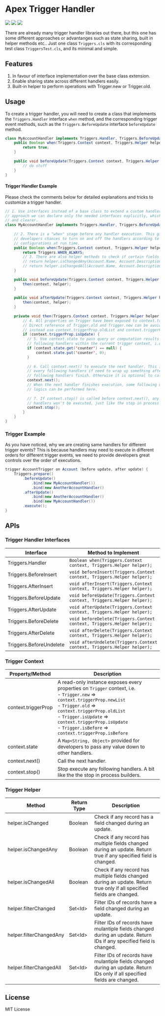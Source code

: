 # Apex Trigger Handler

![](https://img.shields.io/badge/version-1.0.0-brightgreen.svg) ![](https://img.shields.io/badge/build-passing-brightgreen.svg) ![](https://img.shields.io/badge/coverage-100%25-brightgreen.svg)

There are already many trigger handler libraries out there, but this one has some different approaches or advantanges such as state sharing, built in helper methods etc.. Just one class `Triggers.cls` with its corresponding test class `TriggersTest.cls`, and its minimal and simple.

## Features

1. In favour of interface implementation over the base class extension.
2. Enable sharing state across different handlers easily.
3. Built-in helper to perform operations with Trigger.new or Trigger.old.

## Usage

To create a trigger handler, you will need to create a class that implements the `Triggers.Handler` interface `when` method, and the corresponding trigger event methods, such as the `Triggers.BeforeUpdate` interface `beforeUpdate` method. 

```java
class MyAccountHandler implements Triggers.Handler, Triggers.BeforeUpdate { 
    public Boolean when(Triggers.Context context, Triggers.Helper helper) {
        return true;
    }
  
    public void beforeUpdate(Triggers.Context context, Triggers.Helper helper) {
        // do stuff
    }
}
```

#### Trigger Handler Example

Please check the comments below for detailed explanations and tricks to customize a trigger handler.

```java
// 1. Use interfaces instead of a base class to extend a custom handler. With interface 
// approach we can declare only the needed interfaces explicitly, which is much cleaner 
// and clearer.
class MyAccountHandler implements Triggers.Handler, Triggers.BeforeUpdate, Triggers.AfterUpdate {
  
    // 2. There is a "when" stage before any handler execution. This gives 
    // developers chances to turn on and off the handlers according to 
    // configurations at run time. 
    public Boolean when(Triggers.Context context, Triggers.Helper helper) {
        return Triggers.WHEN_ALWAYS;
        // 3. There are also helper methods to check if certain fields have changes
        // return helper.isChangedAny(Account.Name, Account.Description);
        // return helper.isChangedAll(Account.Name, Account.Description);
    }

    public void beforeUpdate(Triggers.Context context, Triggers.Helper helper) {
        then(context, helper);
    }
  
    public void afterUpdate(Triggers.Context context, Triggers.Helper helper) {
        then(context, helper);
    }
  
    private void then(Triggers.Context context, Triggers.Helper helper) {
        // 4. All properties on Trigger have been exposed to context.triggerProp. 
      	// Direct reference of Trigger.old and Trigger.new can be avoided, 
        // instead use context.triggerProp.oldList and context.triggerProp.newList.
        if (context.triggerProp.isUpdate) {
          // 5. Use context.state to pass query or computation results down to all 
          // following handlers within the current trigger context, i.e. before update.
          if (context.state.get('counter') == null) {
              context.state.put('counter', 0);
          }
          
          // 6. Call context.next() to execute the next handler. This is required for
          // every following handlers if need to wrap up something after all the 
          // following handlers finish. Otherwise it is optional to call.
          context.next();
          // When the next handler finishes execution, some following up 
          // logics can be performed here.
          
          // 7. If context.stop() is called before context.next(), any following 
          // handlers won't be executed, just like the stop in process builder.
          context.stop();
        }
    }
}
```

### Trigger Example

As you have noticed, why we are creating same handlers for different trigger events? This is because handlers may need to execute in different orders for different trigger events, we need to provide developers great controls over the order of executions.

```java
trigger AccountTrigger on Account (before update, after update) {
    Triggers.prepare()
        .beforeUpdate()
            .bind(new MyAccountHandler())
            .bind(new AnotherAccountHandler()
        .afterUpdate()
            .bind(new AnotherAccountHandler()
            .bind(new MyAccountHandler())
        .execute();
}
```

## APIs

### Trigger Handler Interfaces

| Interface               | Method to Implement                                          |
| ----------------------- | ------------------------------------------------------------ |
| Triggers.Handler        | `Boolean when(Triggers.Context context, Triggers.Helper helper);` |
| Triggers.BeforeInsert   | `void beforeInsert(Triggers.Context context, Triggers.Helper helper);` |
| Triggers.AfterInsert    | `void afterInsert(Triggers.Context context, Triggers.Helper helper);` |
| Triggers.BeforeUpdate   | `void beforeUpdate(Triggers.Context context, Triggers.Helper helper);` |
| Triggers.AfterUpdate    | `void afterUpdate(Triggers.Context context, Triggers.Helper helper);` |
| Triggers.BeforeDelete   | `void beforeDelete(Triggers.Context context, Triggers.Helper helper);` |
| Triggers.AfterDelete    | `void afterDelete(Triggers.Context context, Triggers.Helper helper);` |
| Triggers.BeforeUndelete | `void afterUndelete(Triggers.Context context, Triggers.Helper helper);` |

### Trigger Context

| Property/Method     | Description                                                  |
| ------------------- | ------------------------------------------------------------ |
| context.triggerProp | A read-only instance exposes every properties on `Trigger` context, i.e. <br/>   - `Trigger.new` => `context.triggerProp.newList`<br/>   - `Trigger.old` => `context.triggerProp.oldList`<br/>   - `Trigger.isUpdate` => `context.triggerProp.isUpdate`<br/>   - `Trigger.isBefore` => `context.triggerProp.isBefore` |
| context.state       | A `Map<String, Object>` provided for developers to pass any value down to other handlers. |
| context.next()      | Call the next handler.                                       |
| context.stop()      | Stop execute any following handlers. A bit like the the stop in process builders. |

### Trigger Helper

| Method                  | Return Type | Description                                                  |
| ----------------------- | ----------- | ------------------------------------------------------------ |
| helper.isChanged        | Boolean     | Check if any record has a field changed during an update.    |
| helper.isChangedAny     | Boolean     | Check if any record has multiple fields changed during an update. Return true if any specified field is changed. |
| helper.isChangedAll     | Boolean     | Check if any record has multiple fields changed during an update. Return true only if all specified fields are changed. |
| helper.filterChanged    | Set\<Id\>   | Filter IDs of records have a field changed during an update. |
| helper.filterChangedAny | Set\<Id\>   | Filter IDs of records have mulantiple fields changed during an update. Return IDs if any specified field is changed. |
| helper.filterChangedAll | Set\<Id\>   | Filter IDs of records have mulantiple fields changed during an update. Return IDs only if all specified fields are changed. |

## License

MIT License